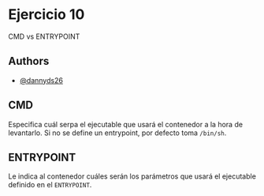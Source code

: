 
# Ejercicio 10

CMD vs ENTRYPOINT


## Authors

- [@dannyds26](https://www.github.com/dannyds26)


## CMD

Especifica cuál serpa el ejecutable que usará el contenedor a la hora de levantarlo. Si no se define un entrypoint, por defecto toma `/bin/sh`.

## ENTRYPOINT

Le indica al contenedor cuáles serán los parámetros que usará el ejecutable definido en el `ENTRYPOINT`.
